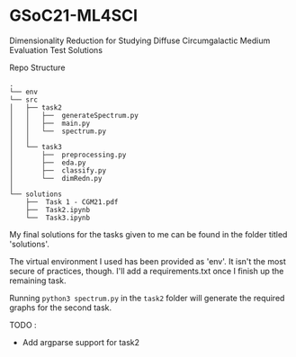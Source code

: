 # GSoC21-ML4SCI
Dimensionality Reduction for Studying Diffuse Circumgalactic Medium Evaluation Test Solutions

Repo Structure
```
.
└── env
└── src
│   ├── task2
│   │   ├──  generateSpectrum.py
│   │   ├──  main.py
│   │   └──  spectrum.py
│   │
│   └── task3
│       ├──  preprocessing.py
│       ├──  eda.py
│       ├──  classify.py
│       └──  dimRedn.py
│
└── solutions
    ├──  Task 1 - CGM21.pdf
    ├──  Task2.ipynb
    └──  Task3.ipynb
```

 My final solutions for the tasks given to me can be found in the folder titled 'solutions'.



The virtual environment I used has been provided as 'env'. It isn't the most secure of practices, though. I'll add a requirements.txt once I finish up the remaining task.

Running `python3 spectrum.py` in the `task2` folder will generate the required graphs for the second task.



TODO :
- Add argparse support for task2